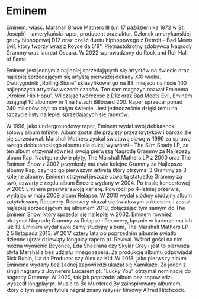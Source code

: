# Eminem
Eminem, właśc. Marshall Bruce Mathers III (ur. 17 października 1972 w St. Joseph) – amerykański raper, producent oraz aktor. Członek amerykańskiej grupy hiphopowej D12 oraz część duetu hiphopowego z Detroit – Bad Meets Evil, który tworzy wraz z Royce da 5'9". Piętnastokrotny zdobywca Nagrody Grammy oraz laureat Oscara. W 2022 wprowadzony do Rock and Roll Hall of Fame.

Eminem jest jednym z najlepiej sprzedających się artystów na świecie oraz najlepiej sprzedającym się artystą pierwszej dekady XXI wieku. Dwutygodnik „Rolling Stone” sklasyfikował go na 83. miejscu na liście 100 najlepszych artystów wszech czasów. Ten sam magazyn nazwał Eminema „Królem Hip Hopu”. Wliczając twórczość z D12 oraz Bad Meets Evil, Eminem osiągnął 10 albumów nr 1 na listach Billboard 200. Raper sprzedał ponad 240 milionów płyt na całym świecie. Jest jednocześnie dzięki temu na szczycie listy najlepiej sprzedających się raperów.

W 1996, jako undergroundowy raper, Eminem wydał swój debiutancki solowy album Infinite. Album został źle przyjęty przez krytyków i bardzo źle się sprzedawał. Marshall Mathers zyskał światową sławę w 1999 za sprawą swego debiutanckiego albumu dla dużej wytwórni – The Slim Shady LP, za ten album otrzymał również swoją pierwszą Nagrodę Grammy za Najlepszy album Rap. Następne dwie płyty, The Marshall Mathers LP z 2000 oraz The Eminem Show z 2002 przyniosły mu dwie kolejne Grammy za Najlepsze albumy Rap, czyniąc go pierwszym artystą który otrzymał 3 Grammy za 3 kolejne albumy. Eminem otrzymał jeszcze czwartą statuetkę Grammy za swój czwarty z rzędu album Encore wydany w 2004. Po trasie koncertowej w 2005 Eminem przerwał swoją karierę. Powrócił po 4-letniej przerwie, wydając w maju 2009 album Relapse. W 2010 wydał siódmy studyjny album zatytułowany Recovery. Recovery okazał się światowym sukcesem, i został najlepiej sprzedającym się albumem 2010,
dołączając tym samym do The Eminem Show, który sprzedał się najlepiej w 2002. Eminem również otrzymał Nagrodę Grammy za Relapse i Recovery, łącznie w karierze ma ich już 13. Eminem wydał swój ósmy studyjny album, The Marshall Mathers LP 2 5 listopada 2013. W 2017 cztery lata po poprzednim albumie światło dzienne ujrzał dziewiąty longplay rapera pt. Revival. Wśród gości na nim można wymienić Beyoncé, Eda Sheerana czy Skylar Grey i jest to pierwsza płyta Marshalla bez udziału innego rapera. Za produkcję albumu odpowiadał Rick Rubin, Illa da Producer czy Alex da Kid.
W 2018, jako pierwszy album Eminema wydany bez żadnej zapowiedzi ukazał się Kamikaze. Za jeden z singli nagrany z Joynerem Lucasem pt. "Lucky You" otrzymał nominację do nagrody Grammy.
W 2020, tak jak poprzedni album bez zapowiedzi wyszedł longplay pt. Music to Be Murdered By zainspirowany albumem, który o tym samym tytule nagrał znany reżyser filmowy Alfred Hitchcock.

